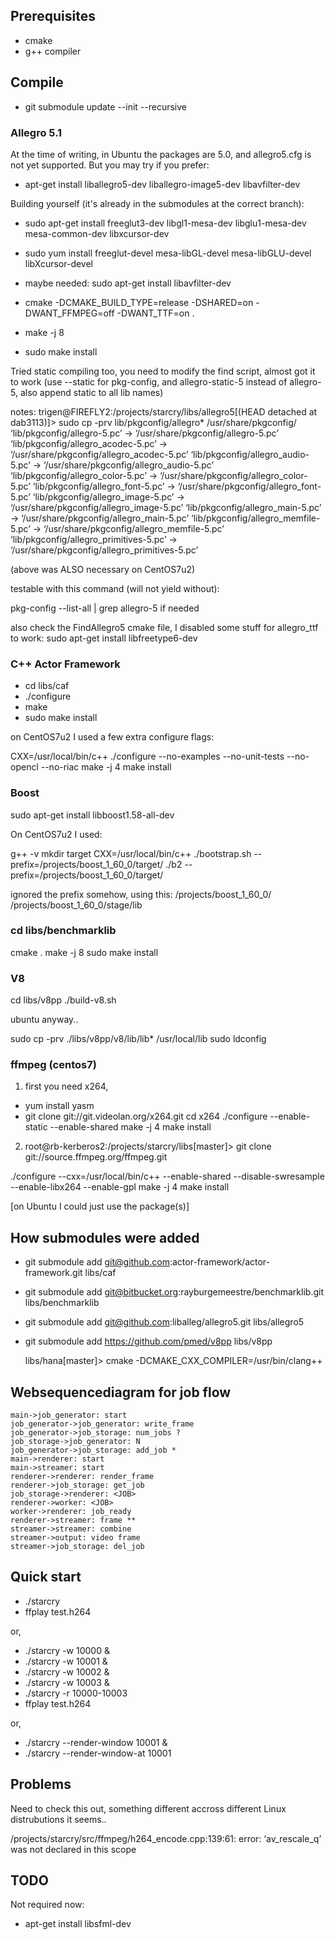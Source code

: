 ## Prerequisites

- cmake
- g++ compiler

## Compile

- git submodule update --init --recursive

### Allegro 5.1

At the time of writing, in Ubuntu the packages are 5.0, and allegro5.cfg is not
yet supported. But you may try if you prefer:

- apt-get install liballegro5-dev liballegro-image5-dev libavfilter-dev

Building yourself (it's already in the submodules at the correct branch):

- sudo apt-get install freeglut3-dev libgl1-mesa-dev libglu1-mesa-dev mesa-common-dev libxcursor-dev
- sudo yum install freeglut-devel   mesa-libGL-devel mesa-libGLU-devel                libXcursor-devel
- maybe needed: sudo apt-get install libavfilter-dev

- cmake -DCMAKE_BUILD_TYPE=release -DSHARED=on -DWANT_FFMPEG=off -DWANT_TTF=on .
- make -j 8
- sudo make install

Tried static compiling too, you need to modify the find script, almost got it
to work (use --static for pkg-config, and allegro-static-5 instead of
allegro-5, also append static to all lib names)

notes:
trigen@FIREFLY2:/projects/starcry/libs/allegro5[(HEAD detached at dab3113)]> sudo cp -prv lib/pkgconfig/allegro* /usr/share/pkgconfig/
‘lib/pkgconfig/allegro-5.pc’ -> ‘/usr/share/pkgconfig/allegro-5.pc’
‘lib/pkgconfig/allegro_acodec-5.pc’ -> ‘/usr/share/pkgconfig/allegro_acodec-5.pc’
‘lib/pkgconfig/allegro_audio-5.pc’ -> ‘/usr/share/pkgconfig/allegro_audio-5.pc’
‘lib/pkgconfig/allegro_color-5.pc’ -> ‘/usr/share/pkgconfig/allegro_color-5.pc’
‘lib/pkgconfig/allegro_font-5.pc’ -> ‘/usr/share/pkgconfig/allegro_font-5.pc’
‘lib/pkgconfig/allegro_image-5.pc’ -> ‘/usr/share/pkgconfig/allegro_image-5.pc’
‘lib/pkgconfig/allegro_main-5.pc’ -> ‘/usr/share/pkgconfig/allegro_main-5.pc’
‘lib/pkgconfig/allegro_memfile-5.pc’ -> ‘/usr/share/pkgconfig/allegro_memfile-5.pc’
‘lib/pkgconfig/allegro_primitives-5.pc’ -> ‘/usr/share/pkgconfig/allegro_primitives-5.pc’

(above was ALSO necessary on CentOS7u2)

testable with this command (will not yield without):

pkg-config --list-all | grep allegro-5 if needed

also check the FindAllegro5 cmake file, I disabled some stuff
for allegro_ttf to work: sudo apt-get install libfreetype6-dev

### C++ Actor Framework

- cd libs/caf
- ./configure
- make
- sudo make install

on CentOS7u2 I used a few extra configure flags:

CXX=/usr/local/bin/c++ ./configure --no-examples --no-unit-tests --no-opencl --no-riac
make -j 4 
make install

### Boost

sudo apt-get install libboost1.58-all-dev

On CentOS7u2 I used:

g++ -v
mkdir target
CXX=/usr/local/bin/c++ ./bootstrap.sh --prefix=/projects/boost_1_60_0/target/
./b2 --prefix=/projects/boost_1_60_0/target/

ignored the prefix somehow, using this:
/projects/boost_1_60_0/
/projects/boost_1_60_0/stage/lib

### cd libs/benchmarklib

cmake .
make -j 8
sudo make install


### V8

cd libs/v8pp
./build-v8.sh

 ubuntu anyway..

sudo cp -prv ./libs/v8pp/v8/lib/lib* /usr/local/lib
sudo ldconfig

### ffmpeg (centos7)

1) first you need x264, 

- yum install yasm
- git clone git://git.videolan.org/x264.git
cd x264
./configure --enable-static --enable-shared
make -j 4
make install

2) root@rb-kerberos2:/projects/starcry/libs[master]> git clone git://source.ffmpeg.org/ffmpeg.git

./configure --cxx=/usr/local/bin/c++ --enable-shared --disable-swresample --enable-libx264 --enable-gpl
make -j 4
make install

[on Ubuntu I could just use the package(s)]

## How submodules were added

- git submodule add git@github.com:actor-framework/actor-framework.git libs/caf
- git submodule add git@bitbucket.org:rayburgemeestre/benchmarklib.git libs/benchmarklib
- git submodule add git@github.com:liballeg/allegro5.git libs/allegro5
- git submodule add https://github.com/pmed/v8pp libs/v8pp

    libs/hana[master]> cmake -DCMAKE_CXX_COMPILER=/usr/bin/clang++

## Websequencediagram for job flow

    main->job_generator: start
    job_generator->job_generator: write_frame
    job_generator->job_storage: num_jobs ?
    job_storage->job_generator: N
    job_generator->job_storage: add_job *
    main->renderer: start
    main->streamer: start
    renderer->renderer: render_frame
    renderer->job_storage: get_job
    job_storage->renderer: <JOB>
    renderer->worker: <JOB>
    worker->renderer: job_ready
    renderer->streamer: frame **
    streamer->streamer: combine
    streamer->output: video frame
    streamer->job_storage: del_job

## Quick start

- ./starcry
- ffplay test.h264

or,
- ./starcry -w 10000 &
- ./starcry -w 10001 &
- ./starcry -w 10002 &
- ./starcry -w 10003 &
- ./starcry -r 10000-10003
- ffplay test.h264

or,
- ./starcry --render-window 10001 &
- ./starcry --render-window-at 10001

## Problems

Need to check this out, something different accross different Linux distrubutions it seems..

/projects/starcry/src/ffmpeg/h264_encode.cpp:139:61: error: ‘av_rescale_q’ was not declared in this scope

## TODO

Not required now:

- apt-get install libsfml-dev

